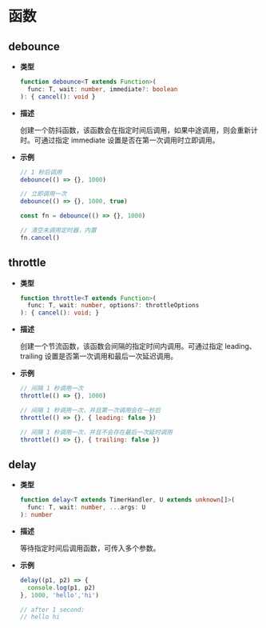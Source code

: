# 函数

## debounce

- **类型**

  ```ts
  function debounce<T extends Function>(
    func: T, wait: number, immediate?: boolean
  ): { cancel(): void }
  ```

- **描述**

  创建一个防抖函数，该函数会在指定时间后调用，如果中途调用，则会重新计时。可通过指定 immediate 设置是否在第一次调用时立即调用。

- **示例**

  ```js
  // 1 秒后调用
  debounce(() => {}, 1000)

  // 立即调用一次
  debounce(() => {}, 1000, true)

  const fn = debounce(() => {}, 1000)

  // 清空未调用定时器，内置
  fn.cancel()
  ```

## throttle

- **类型**

  ```ts
  function throttle<T extends Function>(
    func: T, wait: number, options?: throttleOptions
  ): { cancel(): void; }
  ```

- **描述**

  创建一个节流函数，该函数会间隔的指定时间内调用。可通过指定 leading、trailing 设置是否第一次调用和最后一次延迟调用。

- **示例**

  ```js
  // 间隔 1 秒调用一次
  throttle(() => {}, 1000)

  // 间隔 1 秒调用一次，并且第一次调用会在一秒后
  throttle(() => {}, { leading: false })

  // 间隔 1 秒调用一次，并且不会存在最后一次延时调用
  throttle(() => {}, { trailing: false })
  ```

## delay

- **类型**

  ```ts
  function delay<T extends TimerHandler, U extends unknown[]>(
    func: T, wait: number, ...args: U
  ): number
  ```

- **描述**

  等待指定时间后调用函数，可传入多个参数。

- **示例**

  ```js
  delay((p1, p2) => {
    console.log(p1, p2)
  }, 1000, 'hello','hi')

  // after 1 second:
  // hello hi
  ```

